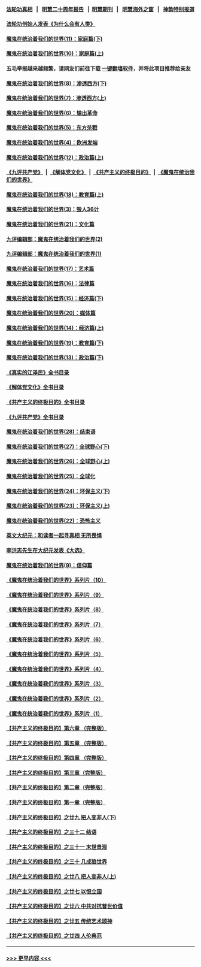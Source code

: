 #### [法轮功真相](https://github.com/gfw-breaker/truth/blob/master/README.md?t=0) &nbsp;&nbsp;|&nbsp;&nbsp; [明慧二十周年报告](https://github.com/gfw-breaker/mh-reports/blob/master/README.md?t=0) &nbsp;&nbsp;|&nbsp;&nbsp;[明慧期刊](https://github.com/gfw-breaker/mh-qikan) &nbsp;&nbsp;|&nbsp;&nbsp; [明慧海外之窗](https://github.com/gfw-breaker/mh-news/blob/master/README.md?t=0) &nbsp;&nbsp;|&nbsp;&nbsp; [神韵特别报道](https://github.com/gfw-breaker/mh-news/blob/master/shenyun.md?t=0)
#### [法轮功创始人发表《为什么会有人类》](../pages/nsc422/n13912117.md?t=03070943) 
#### [魔鬼在统治着我们的世界(11)：家庭篇(下)](../pages/nsc422/n10440961.md?t=03070943) 
#### [魔鬼在统治着我们的世界(10)：家庭篇(上)](../pages/nsc422/n10435448.md?t=03070943) 
#### 五毛举报越来越频繁，请网友们前往下载 [一键翻墙软件](https://github.com/gfw-breaker/ssr-accounts)，并将此项目推荐给亲友
#### [魔鬼在统治着我们的世界(8)：渗透西方(下)](../pages/nsc422/n10429603.md?t=03070943) 
#### [魔鬼在统治着我们的世界(7)：渗透西方(上)](../pages/nsc422/n10426013.md?t=03070943) 
#### [魔鬼在统治着我们的世界(6)：输出革命](../pages/nsc422/n10421536.md?t=03070943) 
#### [魔鬼在统治着我们的世界(5)：东方杀戮](../pages/nsc422/n10417707.md?t=03070943) 
#### [魔鬼在统治着我们的世界(4)：欧洲发端](../pages/nsc422/n10414890.md?t=03070943) 
#### [魔鬼在统治着我们的世界(12)：政治篇(上)](../pages/nsc422/n10444576.md?t=03070943) 
#### [《九评共产党》](https://github.com/begood0513/9ping.md/blob/master/README.md) &nbsp;|&nbsp; [《解体党文化》](../../../../jtdwh.md/blob/master/README.md)  &nbsp;|&nbsp; [《共产主义的终极目的》](../../../../gczydzjmd.md/blob/master/README.md) &nbsp;|&nbsp; [《魔鬼在统治我们的世界》](../../../../mgztzwmdsj.md/blob/master/README.md) 
#### [魔鬼在统治着我们的世界(18)：教育篇(上)](../pages/nsc422/n10526970.md?t=03070943) 
#### [魔鬼在统治着我们的世界(3)：毁人36计](../pages/nsc422/n10411583.md?t=03070943) 
#### [魔鬼在统治着我们的世界(21)：文化篇](../pages/nsc422/n10597706.md?t=03070943) 
#### [九评编辑部：魔鬼在统治着我们的世界(2)](../pages/nsc422/n10410036.md?t=03070943) 
#### [九评编辑部：魔鬼在统治着我们的世界(1)](../pages/nsc422/n10406825.md?t=03070943) 
#### [魔鬼在统治着我们的世界(17)：艺术篇](../pages/nsc422/n10499093.md?t=03070943) 
#### [魔鬼在统治着我们的世界(16)：法律篇](../pages/nsc422/n10485969.md?t=03070943) 
#### [魔鬼在统治着我们的世界(15)：经济篇(下)](../pages/nsc422/n10469975.md?t=03070943) 
#### [魔鬼在统治着我们的世界(20)：媒体篇](../pages/nsc422/n10586579.md?t=03070943) 
#### [魔鬼在统治着我们的世界(14)：经济篇(上)](../pages/nsc422/n10457370.md?t=03070943) 
#### [魔鬼在统治着我们的世界(19)：教育篇(下)](../pages/nsc422/n10564808.md?t=03070943) 
#### [魔鬼在统治着我们的世界(13)：政治篇(下)](../pages/nsc422/n10448270.md?t=03070943) 
#### [《真实的江泽民》全书目录](../pages/nsc422/n13721399.md?t=03070943) 
#### [《解体党文化》全书目录](../pages/nsc422/n13721157.md?t=03070943) 
#### [《共产主义的终极目的》全书目录](../pages/nsc422/n13721048.md?t=03070943) 
#### [《九评共产党》全书目录](../pages/nsc422/n13708085.md?t=03070943) 
#### [魔鬼在统治着我们的世界(28)：结束语](../pages/nsc422/n10936246.md?t=03070943) 
#### [魔鬼在统治着我们的世界(27)：全球野心(下)](../pages/nsc422/n10928319.md?t=03070943) 
#### [魔鬼在统治着我们的世界(26)：全球野心(上)](../pages/nsc422/n10900318.md?t=03070943) 
#### [魔鬼在统治着我们的世界(25)：全球化](../pages/nsc422/n10788205.md?t=03070943) 
#### [魔鬼在统治着我们的世界(24)：环保主义(下)](../pages/nsc422/n10695307.md?t=03070943) 
#### [魔鬼在统治着我们的世界(23)：环保主义(上)](../pages/nsc422/n10688613.md?t=03070943) 
#### [魔鬼在统治着我们的世界(22)：恐怖主义](../pages/nsc422/n10614727.md?t=03070943) 
#### [英文大纪元：和读者一起寻真相 无所畏惧](../pages/nsc422/n12542027.md?t=03070943) 
#### [李洪志先生在大纪元发表《大选》](../pages/nsc422/n12534746.md?t=03070943) 
#### [魔鬼在统治着我们的世界(9)：信仰篇](../pages/nsc422/n10432159.md?t=03070943) 
#### [《魔鬼在统治着我们的世界》系列片（10）](../pages/nsc422/n12292670.md?t=03070943) 
#### [《魔鬼在统治着我们的世界》系列片（9）](../pages/nsc422/n12290859.md?t=03070943) 
#### [《魔鬼在统治着我们的世界》系列片（8）](../pages/nsc422/n12287445.md?t=03070943) 
#### [《魔鬼在统治着我们的世界》系列片（7）](../pages/nsc422/n12283425.md?t=03070943) 
#### [《魔鬼在统治着我们的世界》系列片（6）](../pages/nsc422/n12282314.md?t=03070943) 
#### [《魔鬼在统治着我们的世界》系列片（5）](../pages/nsc422/n12281419.md?t=03070943) 
#### [《魔鬼在统治着我们的世界》系列片（4）](../pages/nsc422/n12274024.md?t=03070943) 
#### [《魔鬼在统治着我们的世界》系列片（3）](../pages/nsc422/n12271322.md?t=03070943) 
#### [《魔鬼在统治着我们的世界》系列片（2）](../pages/nsc422/n12269049.md?t=03070943) 
#### [《魔鬼在统治着我们的世界》系列片（1）](../pages/nsc422/n12267575.md?t=03070943) 
#### [【共产主义的终极目的】第六章 （完整版）](../pages/nsc422/n11428913.md?t=03070943) 
#### [【共产主义的终极目的】第五章 （完整版）](../pages/nsc422/n11428912.md?t=03070943) 
#### [【共产主义的终极目的】第四章 （完整版）](../pages/nsc422/n11428907.md?t=03070943) 
#### [【共产主义的终极目的】第三章（完整版）](../pages/nsc422/n11428848.md?t=03070943) 
#### [【共产主义的终极目的】第二章（完整版）](../pages/nsc422/n11428831.md?t=03070943) 
#### [【共产主义的终极目的】第一章（完整版）](../pages/nsc422/n11417651.md?t=03070943) 
#### [【共产主义的终极目的】之廿九 把人变非人(下)](../pages/nsc422/n11344140.md?t=03070943) 
#### [【共产主义的终极目的】之三十二 结语](../pages/nsc422/n11360535.md?t=03070943) 
#### [【共产主义的终极目的】之三十一 末世景观](../pages/nsc422/n11351129.md?t=03070943) 
#### [【共产主义的终极目的】之三十 几成狼世界](../pages/nsc422/n11348280.md?t=03070943) 
#### [【共产主义的终极目的】之廿八 把人变非人(上)](../pages/nsc422/n11340492.md?t=03070943) 
#### [【共产主义的终极目的】之廿七 以恨立国](../pages/nsc422/n11336944.md?t=03070943) 
#### [【共产主义的终极目的】之廿六 中共对抗普世价值](../pages/nsc422/n11324785.md?t=03070943) 
#### [【共产主义的终极目的】之廿五 传统艺术颂神](../pages/nsc422/n11296396.md?t=03070943) 
#### [【共产主义的终极目的】之廿四 人伦典范](../pages/nsc422/n11296397.md?t=03070943) 

----
#### [ >>> 更早内容 <<< ](../indexes/nsc422-earlier.md)
